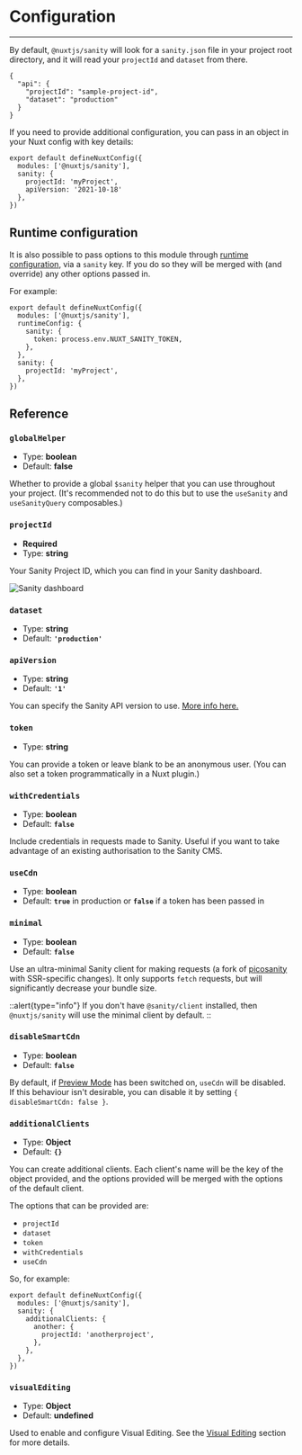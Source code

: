 # Configuration

---

By default, `@nuxtjs/sanity` will look for a `sanity.json` file in your project root directory, and it will read your `projectId` and `dataset` from there.

```json{}[sanity.json]
{
  "api": {
    "projectId": "sample-project-id",
    "dataset": "production"
  }
}
```

If you need to provide additional configuration, you can pass in an object in your Nuxt config with key details:

```ts{}[nuxt.config.ts]
export default defineNuxtConfig({
  modules: ['@nuxtjs/sanity'],
  sanity: {
    projectId: 'myProject',
    apiVersion: '2021-10-18'
  },
})
```

## Runtime configuration

It is also possible to pass options to this module through [runtime configuration](https://nuxtjs.org/guide/runtime-config/), via a `sanity` key. If you do so they will be merged with (and override) any other options passed in.

For example:

```ts{}[nuxt.config.ts]
export default defineNuxtConfig({
  modules: ['@nuxtjs/sanity'],
  runtimeConfig: {
    sanity: {
      token: process.env.NUXT_SANITY_TOKEN,
    },
  },
  sanity: {
    projectId: 'myProject',
  },
})
```

## Reference

### `globalHelper`

- Type: **boolean**
- Default: **false**

Whether to provide a global `$sanity` helper that you can use throughout your project. (It's recommended not to do this but to use the `useSanity` and `useSanityQuery` composables.)

### `projectId`

- **Required**
- Type: **string**

Your Sanity Project ID, which you can find in your Sanity dashboard.

![Sanity dashboard](/sanity-dashboard.png)

### `dataset`

- Type: **string**
- Default: **`'production'`**

### `apiVersion`

- Type: **string**
- Default: **`'1'`**

You can specify the Sanity API version to use. [More info here.](https://www.sanity.io/help/js-client-api-version)

### `token`

- Type: **string**

You can provide a token or leave blank to be an anonymous user. (You can also set a token programmatically in a Nuxt plugin.)

### `withCredentials`

- Type: **boolean**
- Default: **`false`**

Include credentials in requests made to Sanity. Useful if you want to take advantage of an existing authorisation to the Sanity CMS.

### `useCdn`

- Type: **boolean**
- Default: **`true`** in production or **`false`** if a token has been passed in

### `minimal`

- Type: **boolean**
- Default: **`false`**

Use an ultra-minimal Sanity client for making requests (a fork of [picosanity](https://github.com/rexxars/picosanity) with SSR-specific changes). It only supports `fetch` requests, but will significantly decrease your bundle size.

::alert{type="info"}
If you don't have `@sanity/client` installed, then `@nuxtjs/sanity` will use the minimal client by default.
::

### `disableSmartCdn`

- Type: **boolean**
- Default: **`false`**

By default, if [Preview Mode](https://nuxtjs.org/docs/2.x/features/live-preview) has been switched on, `useCdn` will be disabled. If this behaviour isn't desirable, you can disable it by setting `{ disableSmartCdn: false }`.

### `additionalClients`

- Type: **Object**
- Default: **`{}`**

You can create additional clients. Each client's name will be the key of the object provided, and the options provided will be merged with the options of the default client.

The options that can be provided are:

- `projectId`
- `dataset`
- `token`
- `withCredentials`
- `useCdn`

So, for example:

```ts{}[nuxt.config.ts]
export default defineNuxtConfig({
  modules: ['@nuxtjs/sanity'],
  sanity: {
    additionalClients: {
      another: {
        projectId: 'anotherproject',
      },
    },
  },
})
```

### `visualEditing`

- Type: **Object**
- Default: **undefined**

Used to enable and configure Visual Editing. See the [Visual Editing](/getting-started/visual-editing) section for more details.